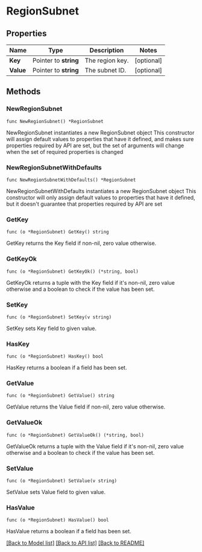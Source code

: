 # RegionSubnet

## Properties

Name | Type | Description | Notes
------------ | ------------- | ------------- | -------------
**Key** | Pointer to **string** | The region key. | [optional] 
**Value** | Pointer to **string** | The subnet ID. | [optional] 

## Methods

### NewRegionSubnet

`func NewRegionSubnet() *RegionSubnet`

NewRegionSubnet instantiates a new RegionSubnet object
This constructor will assign default values to properties that have it defined,
and makes sure properties required by API are set, but the set of arguments
will change when the set of required properties is changed

### NewRegionSubnetWithDefaults

`func NewRegionSubnetWithDefaults() *RegionSubnet`

NewRegionSubnetWithDefaults instantiates a new RegionSubnet object
This constructor will only assign default values to properties that have it defined,
but it doesn't guarantee that properties required by API are set

### GetKey

`func (o *RegionSubnet) GetKey() string`

GetKey returns the Key field if non-nil, zero value otherwise.

### GetKeyOk

`func (o *RegionSubnet) GetKeyOk() (*string, bool)`

GetKeyOk returns a tuple with the Key field if it's non-nil, zero value otherwise
and a boolean to check if the value has been set.

### SetKey

`func (o *RegionSubnet) SetKey(v string)`

SetKey sets Key field to given value.

### HasKey

`func (o *RegionSubnet) HasKey() bool`

HasKey returns a boolean if a field has been set.

### GetValue

`func (o *RegionSubnet) GetValue() string`

GetValue returns the Value field if non-nil, zero value otherwise.

### GetValueOk

`func (o *RegionSubnet) GetValueOk() (*string, bool)`

GetValueOk returns a tuple with the Value field if it's non-nil, zero value otherwise
and a boolean to check if the value has been set.

### SetValue

`func (o *RegionSubnet) SetValue(v string)`

SetValue sets Value field to given value.

### HasValue

`func (o *RegionSubnet) HasValue() bool`

HasValue returns a boolean if a field has been set.


[[Back to Model list]](../README.md#documentation-for-models) [[Back to API list]](../README.md#documentation-for-api-endpoints) [[Back to README]](../README.md)


